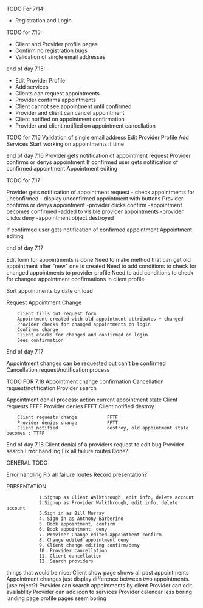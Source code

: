 TODO For 7/14:

- Registration and Login


TODO for 7.15:

- Client and Provider profile pages
- Confirm no registration bugs
- Validation of single email addresses

end of day 7.15:
- Edit Provider Profile
- Add services
- Clients can request appointments
- Provider confirms appointments
- Client cannot see appointment until confirmed
- Provider and client can cancel appointment
- Client notified on appointment confirmation
- Provider and client notified on appointment cancellation


TODO for 7.16
Validation of single email address
Edit Provider Profile
Add Services
Start working on appointments if time

end of day 7.16
Provider gets notification of appointment request
Provider confirms or denys appointment
If confirmed user gets notification of confirmed appointment
Appointment editing

TODO for 7.17

Provider gets notification of appointment request
        - check appointments for unconfirmed
        - display unconfirmed appointment with buttons
Provider confirms or denys appointment
        -provider clicks confirm
                -appointment becomes confirmed
                -added to visible provider appointments
        -provider clicks deny
                -appointment object destroyed
                
If confirmed user gets notification of confirmed appointment
Appointment editing

end of day 7.17

Edit form for appointments is done
Need to make method that can get old appointment after "new" one is created
Need to add conditions to check for changed appointments to provider profile
Need to add conditions to check for changed appointment confirmations in client profile

Sort appointments by date on load

Request Appointment Change

        Client fills out request form
        Appointment created with old appointment attributes + changed
        Provider checks for changed appointments on login
        Confirms change
        Client checks for changed and confirmed on login
        Sees confirmation


End of day 7.17


Appointment changes can be requested but can't be confirmed
Cancellation request/notification process


TODO FOR 7.18
Appointment change confirmation
Cancellation request/notification
Provider search

Appointment denial process:
                action          current appointment state
        Client requests                 FFFF
        Provider denies                 FFFT
        Client notified                 destroy


                
        Client requests change           FFTF
        Provider denies change           FFTT
        Client notified                  destroy, old appointment state becomes : TTFF

End of day 7.18
Client denial of a providers request to edit bug
Provider search
Error handling
Fix all failure routes
Done?

GENERAL TODO

Error handling
Fix all failure routes
Record presentation?

PRESENTATION
             
                1.Signup as Client Walkthrough, edit info, delete account
                2.Signup as Provider Walkthrough, edit info, delete account
                3.Sign in as Bill Murray
                4. Sign in as Anthony Barberino
                5. Book appointment, confirm
                6. Book appointment, deny
                7. Provider Change edited appointment confirm
                8. Change edited appointment deny
                9. Client change editing confirm/deny
                10. Provider cancellation
                11. Client cancellation
                12. Search providers


things that would be nice:
Client show page shows all past appointments
Appointment changes just display difference between two appointments. (use reject?)
Provider can search appointments by client
Provider can edit availablity
Provider can add icon to services
Provider calendar
less boring landing page
profile pages seem boring




